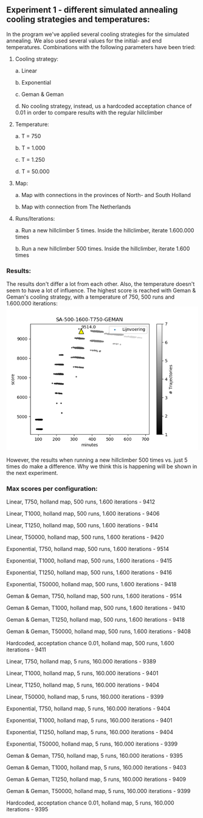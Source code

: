 ## Experiment 1 - different simulated annealing cooling strategies and temperatures:
In the program we've applied several cooling strategies for the simulated annealing. We also used several values for the initial- and end temperatures. Combinations with the following parameters have been tried:

1. Cooling strategy:

    a. Linear
  
    b. Exponential
  
    c. Geman & Geman
  
    d. No cooling strategy, instead, us a hardcoded acceptation chance of 0.01 in order to compare results with the regular hillclimber
  
2. Temperature:

    a. T = 750
    
    b. T = 1.000
  
    c. T = 1.250
  
    d. T = 50.000
  
3. Map:

    a. Map with connections in the provinces of North- and South Holland
  
    b. Map with connection from The Netherlands
  

4. Runs/Iterations:

    a. Run a new hillclimber 5 times. Inside the hillclimber, iterate 1.600.000 times
    
    b. Run a new hillclimber 500 times. Inside the hillclimber, iterate 1.600 times
  
### Results:

The results don't differ a lot from each other. Also, the temperature doesn't seem to have a lot of influence. The highest score is reached with Geman & Geman's cooling strategy, with a temperature of 750, 500 runs and 1.600.000 iterations:
![alt_text](https://github.com/sietzeberends/Gekke-Hackers-RailNL/blob/master/Experiments//Experiment1CoolingStrategies/SA-500-1600-T750-GEMAN.png)

However, the results when running a new hillclimber 500 times vs. just 5 times do make a difference. Why we think this is happening will be shown in the next experiment.

### Max scores per configuration:

Linear, T750, holland map, 500 runs, 1.600 iterations - 9412

Linear, T1000, holland map, 500 runs, 1.600 iterations - 9406

Linear, T1250, holland map, 500 runs, 1.600 iterations - 9414

Linear, T50000, holland map, 500 runs, 1.600 iterations - 9420


Exponential, T750, holland map, 500 runs, 1.600 iterations - 9514

Exponential, T1000, holland map, 500 runs, 1.600 iterations - 9415

Exponential, T1250, holland map, 500 runs, 1.600 iterations - 9416

Exponential, T50000, holland map, 500 runs, 1.600 iterations - 9418

Geman & Geman, T750, holland map, 500 runs, 1.600 iterations - 9514


Geman & Geman, T1000, holland map, 500 runs, 1.600 iterations - 9410

Geman & Geman, T1250, holland map, 500 runs, 1.600 iterations - 9418

Geman & Geman, T50000, holland map, 500 runs, 1.600 iterations - 9408


Hardcoded, acceptation chance 0.01, holland map, 500 runs, 1.600 iterations - 9411



Linear, T750, holland map, 5 runs, 160.000 iterations - 9389

Linear, T1000, holland map, 5 runs, 160.000 iterations - 9401

Linear, T1250, holland map, 5 runs, 160.000 iterations - 9404

Linear, T50000, holland map, 5 runs, 160.000 iterations - 9399


Exponential, T750, holland map, 5 runs, 160.000 iterations - 9404

Exponential, T1000, holland map, 5 runs, 160.000 iterations - 9401

Exponential, T1250, holland map, 5 runs, 160.000 iterations - 9404

Exponential, T50000, holland map, 5 runs, 160.000 iterations - 9399


Geman & Geman, T750, holland map, 5 runs, 160.000 iterations - 9395

Geman & Geman, T1000, holland map, 5 runs, 160.000 iterations - 9403

Geman & Geman, T1250, holland map, 5 runs, 160.000 iterations - 9409

Geman & Geman, T50000, holland map, 5 runs, 160.000 iterations - 9399


Hardcoded, acceptation chance 0.01, holland map, 5 runs, 160.000 iterations - 9395

